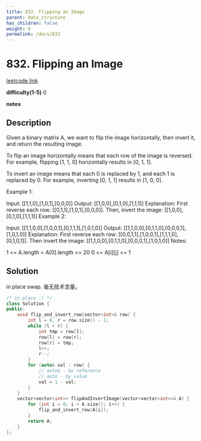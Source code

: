 ```yaml
---
title: 832. Flipping an Image
parent: data_structure
has_children: false
weight: 6
permalink: /docs/832
---
```

# 832. Flipping an Image
[leetcode link](https://leetcode.com/problems/flipping-an-image/)

**difficulty(1-5)** 
0

**notes**   


## Description
Given a binary matrix A, we want to flip the image horizontally, then invert it, and return the resulting image.

To flip an image horizontally means that each row of the image is reversed.  For example, flipping [1, 1, 0] horizontally results in [0, 1, 1].

To invert an image means that each 0 is replaced by 1, and each 1 is replaced by 0. For example, inverting [0, 1, 1] results in [1, 0, 0].

Example 1:

Input: [[1,1,0],[1,0,1],[0,0,0]]
Output: [[1,0,0],[0,1,0],[1,1,1]]
Explanation: First reverse each row: [[0,1,1],[1,0,1],[0,0,0]].
Then, invert the image: [[1,0,0],[0,1,0],[1,1,1]]
Example 2:

Input: [[1,1,0,0],[1,0,0,1],[0,1,1,1],[1,0,1,0]]
Output: [[1,1,0,0],[0,1,1,0],[0,0,0,1],[1,0,1,0]]
Explanation: First reverse each row: [[0,0,1,1],[1,0,0,1],[1,1,1,0],[0,1,0,1]].
Then invert the image: [[1,1,0,0],[0,1,1,0],[0,0,0,1],[1,0,1,0]]
Notes:

1 <= A.length = A[0].length <= 20
0 <= A[i][j] <= 1

## Solution
in place swap. 毫无技术含量。
```c++
/* in place :) */
class Solution {
public:
    void flip_and_invert_row(vector<int>& row) {
        int l = 0, r = row.size() - 1;
        while (l < r) {
            int tmp = row[l];
            row[l] = row[r];
            row[r] = tmp;
            l++;
            r--;
        }
        for (auto& val : row) { 
            // auto& - by reference
            // auto - by value
            val = 1 - val;
        }
    }
    vector<vector<int>> flipAndInvertImage(vector<vector<int>>& A) {
        for (int i = 0; i < A.size(); i++) {
            flip_and_invert_row(A[i]);
        }
        return A;        
    }
};
```

